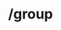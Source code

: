---
title: /group
position_number: 3.1
type: post
desc: Create group
auth_type: API Key

auths:
  - key: GoChat-Token
    value: 433578ab-84c2-4e02-4656-de55a8097c9f
    desc:

body_type: raw(json)
body_fields:
  - key: name
    type: string
    required:
    desc: name of group
  - key: token
    type: string
    required:
    desc: token of group
  - key: admin_id
    type: string
    required:
    desc: primary key of administrator of group

content_markdown: |-
  If the value of **token** field, error creating.
  {: .error }

l_code_blocks:
  - code: |-
      {
          "name": "group_1",
          "token": "298fbgv479bv",
          "admin_id": 1
      }
    title: Body
    language: json
  - code: |-
      curl --location --request POST 'localhost:1213/v1/group' \
      --header 'GoChat-Token: 433578ab-84c2-4e02-4656-de55a8097c9f' \
      --header 'Content-Type: application/json' \
      --data-raw '{
          "name": "group_1",
          "token": "298fbgv479bv",
          "admin_id": 1
      }'
    title: cURL
    language: bash
  - code: |-
      var settings = {
        "url": "localhost:1213/v1/group",
        "method": "POST",
        "timeout": 0,
        "headers": {
          "GoChat-Token": "433578ab-84c2-4e02-4656-de55a8097c9f",
          "Content-Type": "application/json"
        },
        "data": JSON.stringify({
          "name": "group_1",
          "token": "298fbgv479bv",
          "admin_id": 1
        }),
      };

      $.ajax(settings).done(function (response) {
        console.log(response);
      });
    title: jQuery
    language: javascript

r_code_blocks:
  - code: |-
      {
          "id": 1,
          "uuid": "19aa6eeb-22e4-4ad9-728c-fa739598e71e",
          "name": "group_1",
          "admin_id": 1,
          "token": "298fbgv479bv",
          "created_at": "2021-09-14T11:33:50.363813918+08:00"
      }
    title: Response
    language: json
  - code: |-
      {
          "error": "UNIQUE constraint failed: GROUPS.NAME"
      }
    title: Error
    language: json
---
